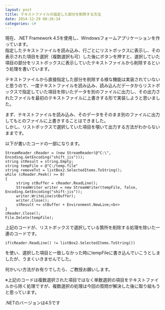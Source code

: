 ```yaml
---
layout: post
title: テキストファイルの指定した部分を削除する方法
date: 2014-12-29 08:26:24
categories: c#
---
```

<!-- {% raw %} -->
<p>現在、.NET Framework 4.5を使用し、Windowsフォームアプリケーションを作っています。<br>
指定したテキストファイルを読み込み、行ごとにリストボックスに表示し、その表示された項目を選択（複数選択も可）した後にボタンを押すと、選択していた項目の部分をリストボックスに表示していたテキストファイルから削除するという処理を書いています。<br></p>

<p>テキストファイルから直接指定した部分を削除する様な機能は実装されていないと思うので、一度テキストファイルを読み込み、読み込んだデータからリストボックスで指定していた項目を除いたデータを別のファイルに出力し、その出力されたファイルを最初のテキストファイルに上書きする形で実装しようと思いました。<br></p>

<p>まず、テキストファイルを読み込み、そのデータをそのまま別のファイルに出力してもとのファイルに上書きすることはできました。<br>
しかし、リストボックスで選択していた項目を覗いて出力する方法がわからないままです。</p>

<p>以下が書いたコードの一部になります。<br></p>

<pre><code>StreamReader cReader = (new StreamReader(@"C:\", Encoding.GetEncoding("shift_jis")));
string stResult = string.Empty;
string tempFile = @"C:/temp.file"
string removeTxt = listBox2.SelectedItems.ToString();
while (cReader.Peek() &gt;= 0)
{
     string stBuffer = cReader.ReadLine();
     StreamWriter writer = new StreamWriter(tempFile, false, Encoding.GetEncoding("shift-jis"));
     writer.WriteLine(stBuffer);
     writer.Close();
     stResult += stBuffer + Environment.NewLine;&lt;br&gt;
}
cReader.Close();
File.Delete(tempFile);
</code></pre>

<p>上記のコードが、リストボックスで選択している箇所を削除する処理を除いた一連のコードです。<br></p>

<pre><code>if(cReader.ReadLine() != listBox2.SelectedItems.ToString())
</code></pre>

<p>を使い、選択した項目と一致しなかった時にtempFileに書き込んでいこうとしましたが、うまくいきませんでした。<br></p>

<p>何かいい方法がお有りでしたら、ご教授お願いします。</p>

<p>※上記のコードは複数選択された項目ではなく単数選択の項目をテキストファイルから除く処理ですが、複数選択の処理は今回の質問が解決した後に取り組もうと思っています。</p>

<p>.NETのバージョンは4.5です</p>
<!-- {% endraw %} -->
